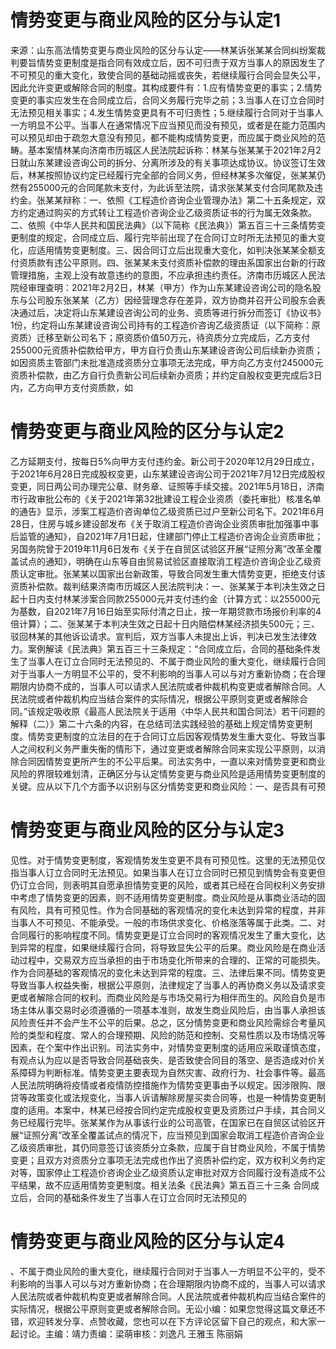 # 情势变更与商业风险的区分与认定1

来源：山东高法情势变更与商业风险的区分与认定——林某诉张某某合同纠纷案裁判要旨情势变更制度是指合同有效成立后，因不可归责于双方当事人的原因发生了不可预见的重大变化，致使合同的基础动摇或丧失，若继续履行合同会显失公平，因此允许变更或解除合同的制度。其构成要件有：1.应有情势变更的事实；2.情势变更的事实应发生在合同成立后，合同义务履行完毕之前；3.当事人在订立合同时无法预见相关事实；4.发生情势变更具有不可归责性；5.继续履行合同对于当事人一方明显不公平。当事人在通常情况下应当预见而没有预见，或者是在能力范围内可以预见却由于疏忽大意没有预见，都不能构成情势变更，而应属于商业风险的范畴。基本案情林某向济南市历城区人民法院起诉称：林某与张某某于2021年2月2日就山东某建设咨询公司的拆分、分离所涉及的有关事项达成协议。协议签订生效后，林某按照协议约定已经履行完全部的合同义务，但经林某多次催促，张某某仍然有255000元的合同尾款未支付，为此诉至法院，请求张某某支付合同尾款及违约金。张某某辩称：一、依照《工程造价咨询企业管理办法》第二十五条规定，双方约定通过购买的方式转让工程造价咨询企业乙级资质证书的行为属无效条款。二、依照《中华人民共和国民法典》（以下简称《民法典》）第五百三十三条情势变更制度的规定，合同成立后、履行完毕前出现了在合同订立时所无法预见的重大变化，应适用情势变更制度。三、因合同订立后出现重大变化，如判决张某某全额支付资质款有违公平原则。四、张某某未支付资质补偿款的理由系国家出台新的行政管理措施，主观上没有故意违约的意图，不应承担违约责任。济南市历城区人民法院经审理查明：2021年2月2日，林某（甲方）作为山东某建设咨询公司的隐名股东与公司股东张某某（乙方）因经营理念存在差异，双方协商并召开公司股东会表决通过后，决定将山东某建设咨询公司的业务、资质等进行拆分而签订《协议书》1份，约定将山东某建设咨询公司持有的工程造价咨询乙级资质证（以下简称：原资质）迁移至新公司名下；原资质价值50万元，待资质分立完成后，乙方支付255000元资质补偿款给甲方，甲方自行负责山东某建设咨询公司后续新办资质；如因资质主管部门未批准造成资质分立事项无法完成，甲方向乙方支付245000元资质补偿款，由乙方自行负责新公司后续新办资质；并约定自股权变更完成后3日内，乙方向甲方支付资质款，如

# 情势变更与商业风险的区分与认定2

乙方延期支付，按每日5%向甲方支付违约金。新公司于2020年12月29日成立，于2021年6月28日完成股权变更，山东某建设咨询公司于2021年7月12日完成股权变更，同日两公司办理完公章、财务章、证照等手续交接。2021年5月18日，济南市行政审批公布的《关于2021年第32批建设工程企业资质（委托审批）核准名单的通告》显示，涉案工程造价咨询单位乙级资质已过户至新公司名下。2021年6月28日，住房与城乡建设部发布《关于取消工程造价咨询企业资质审批加强事中事后监管的通知》，自2021年7月1日起，住建部门停止工程造价咨询企业资质审批；另国务院曾于2019年11月6日发布《关于在自贸区试验区开展“证照分离”改革全覆盖试点的通知》，明确在山东等自由贸易试验区直接取消工程造价咨询企业乙级资质认定审批。张某某以国家出台新政策，导致合同发生重大情势变更，拒绝支付该资质补偿款。裁判结果济南市历城区人民法院判决：一、张某某于本判决生效之日起十日内支付林某涉案合同款255000元并支付违约金（计算方式：以255000元为基数，自2021年7月16日始至实际付清之日止，按一年期贷款市场报价利率的4倍计算）；二、张某某于本判决生效之日起十日内赔偿林某经济损失500元；三、驳回林某的其他诉讼请求。宣判后，双方当事人未提出上诉，判决已发生法律效力。案例解读《民法典》第五百三十三条规定：“合同成立后，合同的基础条件发生了当事人在订立合同时无法预见的、不属于商业风险的重大变化，继续履行合同对于当事人一方明显不公平的，受不利影响的当事人可以与对方重新协商；在合理期限内协商不成的，当事人可以请求人民法院或者仲裁机构变更或者解除合同。人民法院或者仲裁机构应当结合案件的实际情况，根据公平原则变更或者解除合同。”该规定吸收原《最高人民法院关于适用〈中华人民共和国合同法〉若干问题的解释（二）》第二十六条的内容，在总结司法实践经验的基础上规定情势变更制度。情势变更制度的立法目的在于合同订立后因客观情势发生重大变化、导致当事人之间权利义务严重失衡的情形下，通过变更或者解除合同来实现公平原则，以消除合同因情势变更所产生的不公平后果。司法实务中，一直以来对情势变更和商业风险的界限较难划清，正确区分与认定情势变更与商业风险是适用情势变更制度的关键。应从以下几个方面予以识别与区分情势变更和商业风险：一、是否具有可预

# 情势变更与商业风险的区分与认定3

见性。对于情势变更制度，客观情势发生变更不具有可预见性。这里的无法预见仅指当事人订立合同时无法预见。如果当事人在订立合同时已预见到情势会有变更但仍订立合同，则表明其自愿承担情势变更的风险，或者其已经在合同权利义务安排中考虑了情势变更的因素，则不适用情势变更制度。商业风险是从事商业活动的固有风险，具有可预见性。作为合同基础的客观情况的变化未达到异常的程度，并非当事人不可预见、不能承受。一般的市场供求变化、价格涨落等属于此类。二、对合同履行的影响程度不同。情势变更是订立合同时的客观情况发生了重大变化，达到异常的程度，如果继续履行合同，将导致显失公平的后果。商业风险是在商业活动过程中，交易双方应当承担的由于市场变化所带来的合理的、正常的可能损失。作为合同基础的客观情况的变化未达到异常的程度。三、法律后果不同。情势变更导致当事人权益失衡，根据公平原则，法律规定了当事人的再协商义务以及请求变更或者解除合同的权利。而商业风险是与市场交易行为相伴而生的。风险自负是市场主体从事交易时必须遵循的一项基本准则，故发生商业风险后，由当事人承担该风险责任并不会产生不公平的后果。总之，区分情势变更和商业风险需综合考量风险的类型和程度、常人的合理预期、风险的防范和控制、交易性质以及市场情况等因素，在个案中作出识别。司法实务中，对情势变更制度的适用应采取谨慎态度，有观点认为应以是否导致合同基础丧失、是否致使合同目的落空、是否造成对价关系障碍为判断标准。情势变更主要表现为自然灾害、政府行为、社会事件等。最高人民法院明确将疫情或者疫情防控措施作为情势变更事由予以规定。因涉限购、限贷等政策变化或法规变化，当事人诉请解除房屋买卖合同等，也是一种情势变更制度的适用。本案中，林某已经按合同约定完成股权变更及资质过户手续，其合同义务已经履行完毕。张某某作为从事该行业的公司高管，在国家已在自贸区试验区开展“证照分离”改革全覆盖试点的情况下，应当预见到国家会取消工程造价咨询企业乙级资质审批，其仍同意签订该资质分立条款，应属于自甘商业风险，不属于情势变更；且双方对资质分立事项无法完成也作出了资质补偿约定，双方权利义务约定对等，国家停止工程造价咨询企业乙级资质认定审批对双方合同履行没有造成不公平结果，故不应适用情势变更制度。相关法条《民法典》第五百三十三条 合同成立后，合同的基础条件发生了当事人在订立合同时无法预见的

# 情势变更与商业风险的区分与认定4

、不属于商业风险的重大变化，继续履行合同对于当事人一方明显不公平的，受不利影响的当事人可以与对方重新协商；在合理期限内协商不成的，当事人可以请求人民法院或者仲裁机构变更或者解除合同。人民法院或者仲裁机构应当结合案件的实际情况，根据公平原则变更或者解除合同。无讼小编：如果您觉得这篇文章还不错，欢迎转发分享、点赞收藏，您也可以在下方评论区留下自己的观点，和大家一起讨论。主编：靖力责编：梁萌审核：刘逸凡 王雅玉 陈丽娟

